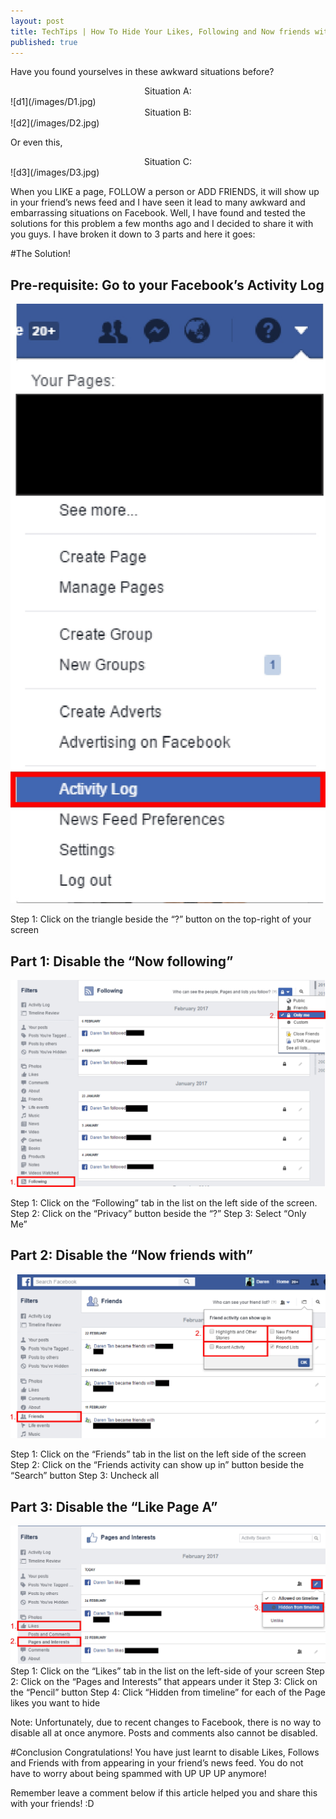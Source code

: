 ```yaml
---
layout: post
title: TechTips | How To Hide Your Likes, Following and Now friends with?
published: true
---
```


<style type="text/css">
  .img-width{
    width: 250px;
  }
</style>

Have you found yourselves in these awkward situations before? 

<center>Situation A:</center>
![d1](/images/D1.jpg)

<center>Situation B:</center>
![d2](/images/D2.jpg)

Or even this,

<center>Situation C:</center>
![d3](/images/D3.jpg)


When you LIKE a page, FOLLOW a person or ADD FRIENDS, it will show up in your friend’s news feed and I have seen it lead to many awkward and embarrassing situations on Facebook. Well, I have found and tested the solutions for this problem a few months ago and I decided to share it with you guys. I have broken it down to 3 parts and here it goes:

#The Solution!

## Pre-requisite: Go to your Facebook’s Activity Log
![b2p1](/images/b2p1.jpg)

Step 1: Click on the triangle beside the “?” button on the top-right of your screen

## Part 1: Disable the “Now following”
![b2p2](/images/b2p2.jpg)

Step 1: Click on the “Following” tab in the list on the left side of the screen.
Step 2: Click on the “Privacy” button beside the “?”
Step 3: Select “Only Me”

## Part 2: Disable the “Now friends with”
![b2p3](/images/b2p3.jpg)

Step 1: Click on the “Friends” tab in the list on the left side of the screen
Step 2: Click on the “Friends activity can show up in” button beside the “Search” button
Step 3: Uncheck all 

## Part 3: Disable the “Like Page A”
![b2p4](/images/b2p4.jpg)
Step 1: Click on the “Likes” tab in the list on the left-side of your screen
Step 2: Click on the “Pages and Interests” that appears under it
Step 3: Click on the “Pencil” button
Step 4: Click “Hidden from timeline” for each of the Page likes you want to hide

Note: Unfortunately, due to recent changes to Facebook, there is no way to disable all at once anymore. Posts and comments also cannot be disabled.

#Conclusion
Congratulations! You have just learnt to disable Likes, Follows and Friends with from appearing in your friend’s news feed. You do not have to worry about being spammed with UP UP UP anymore!

Remember leave a comment below if this article helped you and share this with your friends! :D

